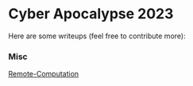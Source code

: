 # Cyber Apocalypse 2023

Here are some writeups (feel free to contribute more):

### Misc
[Remote-Computation](remote-computation.md)
